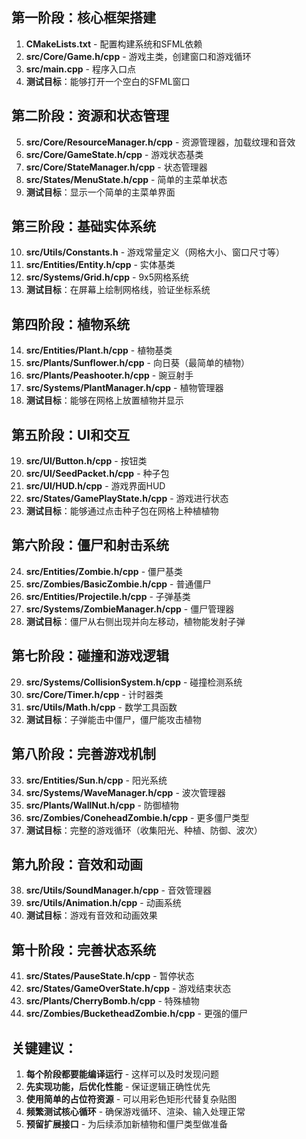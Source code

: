 ## 第一阶段：核心框架搭建
1. **CMakeLists.txt** - 配置构建系统和SFML依赖
2. **src/Core/Game.h/cpp** - 游戏主类，创建窗口和游戏循环
3. **src/main.cpp** - 程序入口点
4. **测试目标**：能够打开一个空白的SFML窗口

## 第二阶段：资源和状态管理
5. **src/Core/ResourceManager.h/cpp** - 资源管理器，加载纹理和音效
6. **src/Core/GameState.h/cpp** - 游戏状态基类
7. **src/Core/StateManager.h/cpp** - 状态管理器
8. **src/States/MenuState.h/cpp** - 简单的主菜单状态
9. **测试目标**：显示一个简单的主菜单界面

## 第三阶段：基础实体系统
10. **src/Utils/Constants.h** - 游戏常量定义（网格大小、窗口尺寸等）
11. **src/Entities/Entity.h/cpp** - 实体基类
12. **src/Systems/Grid.h/cpp** - 9x5网格系统
13. **测试目标**：在屏幕上绘制网格线，验证坐标系统

## 第四阶段：植物系统
14. **src/Entities/Plant.h/cpp** - 植物基类
15. **src/Plants/Sunflower.h/cpp** - 向日葵（最简单的植物）
16. **src/Plants/Peashooter.h/cpp** - 豌豆射手
17. **src/Systems/PlantManager.h/cpp** - 植物管理器
18. **测试目标**：能够在网格上放置植物并显示

## 第五阶段：UI和交互
19. **src/UI/Button.h/cpp** - 按钮类
20. **src/UI/SeedPacket.h/cpp** - 种子包
21. **src/UI/HUD.h/cpp** - 游戏界面HUD
22. **src/States/GamePlayState.h/cpp** - 游戏进行状态
23. **测试目标**：能够通过点击种子包在网格上种植植物

## 第六阶段：僵尸和射击系统
24. **src/Entities/Zombie.h/cpp** - 僵尸基类
25. **src/Zombies/BasicZombie.h/cpp** - 普通僵尸
26. **src/Entities/Projectile.h/cpp** - 子弹基类
27. **src/Systems/ZombieManager.h/cpp** - 僵尸管理器
28. **测试目标**：僵尸从右侧出现并向左移动，植物能发射子弹

## 第七阶段：碰撞和游戏逻辑
29. **src/Systems/CollisionSystem.h/cpp** - 碰撞检测系统
30. **src/Core/Timer.h/cpp** - 计时器类
31. **src/Utils/Math.h/cpp** - 数学工具函数
32. **测试目标**：子弹能击中僵尸，僵尸能攻击植物

## 第八阶段：完善游戏机制
33. **src/Entities/Sun.h/cpp** - 阳光系统
34. **src/Systems/WaveManager.h/cpp** - 波次管理器
35. **src/Plants/WallNut.h/cpp** - 防御植物
36. **src/Zombies/ConeheadZombie.h/cpp** - 更多僵尸类型
37. **测试目标**：完整的游戏循环（收集阳光、种植、防御、波次）

## 第九阶段：音效和动画
38. **src/Utils/SoundManager.h/cpp** - 音效管理器
39. **src/Utils/Animation.h/cpp** - 动画系统
40. **测试目标**：游戏有音效和动画效果

## 第十阶段：完善状态系统
41. **src/States/PauseState.h/cpp** - 暂停状态
42. **src/States/GameOverState.h/cpp** - 游戏结束状态
43. **src/Plants/CherryBomb.h/cpp** - 特殊植物
44. **src/Zombies/BucketheadZombie.h/cpp** - 更强的僵尸

## 关键建议：

1. **每个阶段都要能编译运行** - 这样可以及时发现问题
2. **先实现功能，后优化性能** - 保证逻辑正确性优先
3. **使用简单的占位符资源** - 可以用彩色矩形代替复杂贴图
4. **频繁测试核心循环** - 确保游戏循环、渲染、输入处理正常
5. **预留扩展接口** - 为后续添加新植物和僵尸类型做准备

